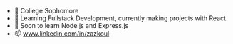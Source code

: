 - 👋 College Sophomore
- 👀 Learning Fullstack Development, currently making projects with React
- 🌱 Soon to learn Node.js and Express.js
- 📫 www.linkedin.com/in/zazkoul




